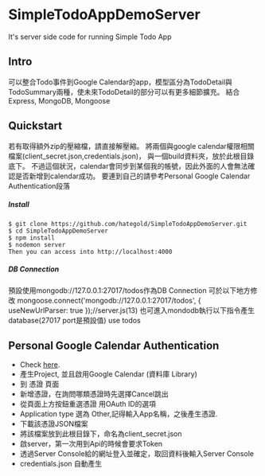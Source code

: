 # SimpleTodoAppDemoServer
It's server side code for running  Simple Todo App


## Intro
可以整合Todo事件到Google Calendar的app，模型區分為TodoDetail與TodoSummary兩種，使未來TodoDetail的部分可以有更多細節擴充。
結合Express, MongoDB, Mongoose

## Quickstart
若有取得額外zip的壓縮檔，請直接解壓縮。
將兩個與google calendar權限相關檔案(client_secret.json,credentials.json)，
與一個build資料夾，放於此根目錄底下。
不過這個狀況，calendar會同步到某個我的帳號，因此外面的人會無法確認是否新增到calendar成功。
要連到自己的請參考Personal Google Calendar Authentication段落

##### Install

    $ git clone https://github.com/hategold/SimpleTodoAppDemoServer.git
    $ cd SimpleTodoAppDemoServer
    $ npm install
    $ nodemon server
    Then you can access into http://localhost:4000 

##### DB Connection
預設使用mongodb://127.0.0.1:27017/todos作為DB Connection
可於以下地方修改
    mongoose.connect('mongodb://127.0.0.1:27017/todos', { useNewUrlParser: true });//server.js(13)
也可進入mondodb執行以下指令產生database(27017 port是預設值)
    use todos

## Personal Google Calendar Authentication
* Check [here](https://console.developers.google.com/flows/enableapi?apiid=calendar).
* 產生Project, 並且啟用Google Calendar (資料庫 Library) 
* 到 憑證 頁面
* 新增憑證，在詢問哪類憑證時先選擇Cancel跳出
* 從頁面上方按鈕重選憑證 用OAuth ID的選項
* Application type 選為 Other,記得輸入App名稱，之後產生憑證.
* 下載該憑證JSON檔案
* 將該檔案放到此根目錄下，命名為client_secret.json
* 啟server，第一次用到Api的時候會要求Token
* 透過Server Console給的網址登入並確定，取回資料後輸入Server Console
* credentials.json 自動產生


